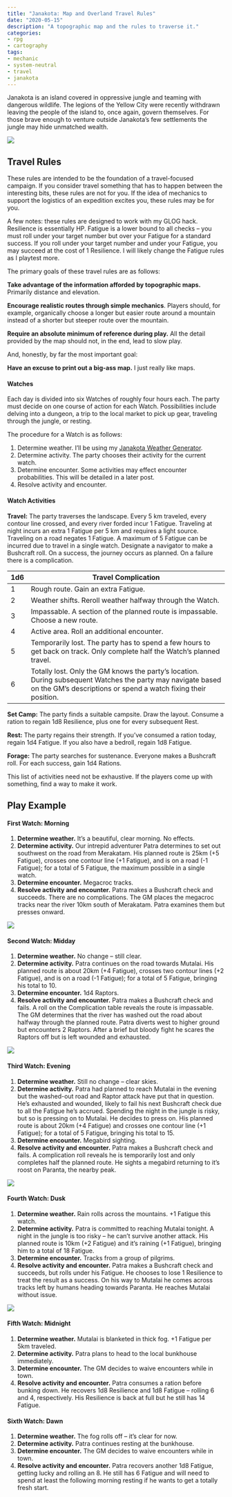 ```yaml
---
title: "Janakota: Map and Overland Travel Rules"
date: "2020-05-15"
description: "A topographic map and the rules to traverse it."
categories:
- rpg
- cartography
tags:
- mechanic
- system-neutral
- travel
- janakota
---
```


Janakota is an island covered in oppressive jungle and teaming with dangerous wildlife. The legions of the Yellow City were recently withdrawn leaving the people of the island to, once again, govern themselves. For those brave enough to venture outside Janakota’s few settlements the jungle may hide unmatched wealth.

![](https://madcartographer.files.wordpress.com/2020/05/150dpiplayersmap-1.png)

## Travel Rules

These rules are intended to be the foundation of a travel-focused campaign. If you consider travel something that has to happen between the interesting bits, these rules are not for you. If the idea of mechanics to support the logistics of an expedition excites you, these rules may be for you.

A few notes: these rules are designed to work with my GLOG hack. Resilience is essentially HP. Fatigue is a lower bound to all checks – you must roll under your target number but over your Fatigue for a standard success. If you roll under your target number and under your Fatigue, you may succeed at the cost of 1 Resilience. I will likely change the Fatigue rules as I playtest more.

The primary goals of these travel rules are as follows:

**Take advantage of the information afforded by topographic maps.** Primarily distance and elevation.

**Encourage realistic routes through simple mechanics**. Players should, for example, organically choose a longer but easier route around a mountain instead of a shorter but steeper route over the mountain.

**Require an absolute minimum of reference during play.** All the detail provided by the map should not, in the end, lead to slow play.

And, honestly, by far the most important goal:

**Have an excuse to print out a big-ass map.** I just really like maps.

#### Watches

Each day is divided into six Watches of roughly four hours each. The party must decide on one course of action for each Watch. Possibilities include delving into a dungeon, a trip to the local market to pick up gear, traveling through the jungle, or resting.

The procedure for a Watch is as follows:

1.  Determine weather. I’ll be using my [Janakota Weather Generator](https://madcartographer.com/2020/05/01/janakota-weather/).
2.  Determine activity. The party chooses their activity for the current watch.
3.  Determine encounter. Some activities may effect encounter probabilities. This will be detailed in a later post.
4.  Resolve activity and encounter.

#### Watch Activities

**Travel:** The party traverses the landscape. Every 5 km traveled, every contour line crossed, and every river forded incur 1 Fatigue. Traveling at night incurs an extra 1 Fatigue per 5 km and requires a light source. Traveling on a road negates 1 Fatigue. A maximum of 5 Fatigue can be incurred due to travel in a single watch. Designate a navigator to make a Bushcraft roll. On a success, the journey occurs as planned. On a failure there is a complication.

| 1d6 | Travel Complication                                                                                                                                                           |
| --- | ----------------------------------------------------------------------------------------------------------------------------------------------------------------------------- |
| 1   | Rough route. Gain an extra Fatigue.                                                                                                                                           |
| 2   | Weather shifts. Reroll weather halfway through the Watch.                                                                                                                     |
| 3   | Impassable. A section of the planned route is impassable. Choose a new route.                                                                                                 | 
| 4   | Active area. Roll an additional encounter.                                                                                                                                    |
| 5   | Temporarily lost. The party has to spend a few hours to get back on track. Only complete half the Watch’s planned travel.                                                     |
| 6   | Totally lost. Only the GM knows the party’s location. During subsequent Watches the party may navigate based on the GM’s descriptions or spend a watch fixing their position. |

**Set Camp:** The party finds a suitable campsite. Draw the layout. Consume a ration to regain 1d8 Resilience, plus one for every subsequent Rest.

**Rest:** The party regains their strength. If you’ve consumed a ration today, regain 1d4 Fatigue. If you also have a bedroll, regain 1d8 Fatigue.

**Forage:** The party searches for sustenance. Everyone makes a Bushcraft roll. For each success, gain 1d4 Rations.

This list of activities need not be exhaustive. If the players come up with something, find a way to make it work.

## Play Example

#### First Watch: Morning

1.  **Determine weather.** It’s a beautiful, clear morning. No effects.
2.  **Determine activity.** Our intrepid adventurer Patra determines to set out southwest on the road from Merakatam. His planned route is 25km (+5 Fatigue), crosses one contour line (+1 Fatigue), and is on a road (-1 Fatigue); for a total of 5 Fatigue, the maximum possible in a single watch.
3.  **Determine encounter.** Megacroc tracks.
4.  **Resolve activity and encounter.** Patra makes a Bushcraft check and succeeds. There are no complications. The GM places the megacroc tracks near the river 10km south of Merakatam. Patra examines them but presses onward.

![](https://madcartographer.files.wordpress.com/2020/05/watch1.png)

#### Second Watch: Midday

1.  **Determine weather.** No change – still clear.
2.  **Determine activity.** Patra continues on the road towards Mutalai. His planned route is about 20km (+4 Fatigue), crosses two contour lines (+2 Fatigue), and is on a road (-1 Fatigue); for a total of 5 Fatigue, bringing his total to 10.
3.  **Determine encounter.** 1d4 Raptors.
4.  **Resolve activity and encounter.** Patra makes a Bushcraft check and fails. A roll on the Complication table reveals the route is impassable. The GM determines that the river has washed out the road about halfway through the planned route. Patra diverts west to higher ground but encounters 2 Raptors. After a brief but bloody fight he scares the Raptors off but is left wounded and exhausted.

![](https://madcartographer.files.wordpress.com/2020/05/watch2.png)

#### Third Watch: Evening

1.  **Determine weather.** Still no change – clear skies.
2.  **Determine activity.** Patra had planned to reach Mutalai in the evening but the washed-out road and Raptor attack have put that in question. He’s exhausted and wounded, likely to fail his next Bushcraft check due to all the Fatigue he’s accrued. Spending the night in the jungle is risky, but so is pressing on to Mutalai. He decides to press on. His planned route is about 20km (+4 Fatigue) and crosses one contour line (+1 Fatigue); for a total of 5 Fatigue, bringing his total to 15.
3.  **Determine encounter.** Megabird sighting.
4.  **Resolve activity and encounter.** Patra makes a Bushcraft check and fails. A complication roll reveals he is temporarily lost and only completes half the planned route. He sights a megabird returning to it’s roost on Paranta, the nearby peak.

![](https://madcartographer.files.wordpress.com/2020/05/watch3.png)

#### Fourth Watch: Dusk

1.  **Determine weather.** Rain rolls across the mountains. +1 Fatigue this watch.
2.  **Determine activity.** Patra is committed to reaching Mutalai tonight. A night in the jungle is too risky – he can’t survive another attack. His planned route is 10km (+2 Fatigue) and it’s raining (+1 Fatigue), bringing him to a total of 18 Fatigue.
3.  **Determine encounter.** Tracks from a group of pilgrims.
4.  **Resolve activity and encounter.** Patra makes a Bushcraft check and succeeds, but rolls under his Fatigue. He chooses to lose 1 Resilience to treat the result as a success. On his way to Mutalai he comes across tracks left by humans heading towards Paranta. He reaches Mutalai without issue.

![](https://madcartographer.files.wordpress.com/2020/05/watch4.png)

#### Fifth Watch: Midnight

1.  **Determine weather.** Mutalai is blanketed in thick fog. +1 Fatigue per 5km traveled.
2.  **Determine activity.** Patra plans to head to the local bunkhouse immediately.
3.  **Determine encounter.** The GM decides to waive encounters while in town.
4.  **Resolve activity and encounter.** Patra consumes a ration before bunking down. He recovers 1d8 Resilience and 1d8 Fatigue – rolling 6 and 4, respectively. His Resilience is back at full but he still has 14 Fatigue.

#### Sixth Watch: Dawn

1.  **Determine weather.** The fog rolls off – it’s clear for now.
2.  **Determine activity.** Patra continues resting at the bunkhouse.
3.  **Determine encounter.** The GM decides to waive encounters while in town.
4.  **Resolve activity and encounter.** Patra recovers another 1d8 Fatigue, getting lucky and rolling an 8. He still has 6 Fatigue and will need to spend at least the following morning resting if he wants to get a totally fresh start.
